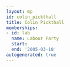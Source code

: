 ```yaml
---
layout: mp
id: colin_pickthall
title: Colin Pickthall
memberships:
- id: lab
  name: Labour Party
  start: 
  end: '2005-03-18'
autogenerated: true
---
```

